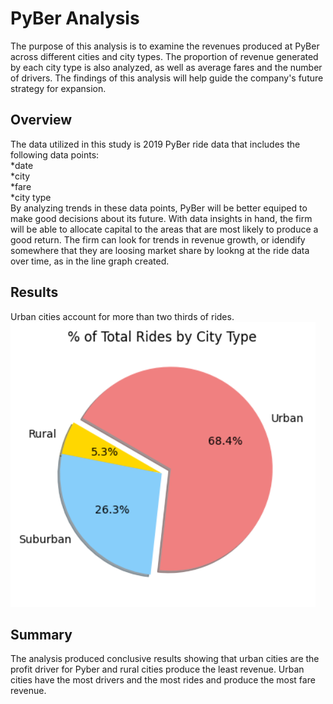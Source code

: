 # PyBer Analysis
The purpose of this analysis is to examine the revenues produced at PyBer across different cities and city types. The proportion of revenue generated by each city type is also analyzed, as well as average fares and the number of drivers. The findings of this analysis will help guide the company's future strategy for expansion.

## Overview
The data utilized in this study is 2019 PyBer ride data that includes the following data points: \
*date \
*city \
*fare \
*city type \
By analyzing trends in these data points, PyBer will be better equiped to make good decisions about its future. With data insights in hand, the firm will be able to allocate capital to the areas that are most likely to produce a good return. The firm can look for trends in revenue growth, or idendify somewhere that they are loosing market share by lookng at the ride data over time, as in the line graph created. 

## Results
Urban cities account for more than two thirds of rides. \
![Rides](https://github.com/blandes37/PyBer_Analysis/blob/master/Resources/Rides%20by%20city%20type.png?raw=true)


## Summary
The analysis produced conclusive results showing that urban cities are the profit driver for Pyber and rural cities produce the least revenue. Urban cities have the most drivers and the most rides and produce the most fare revenue. 
